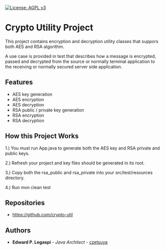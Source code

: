 [![License: AGPL v3](https://img.shields.io/badge/License-AGPL%20v3-blue.svg)](https://www.gnu.org/licenses/agpl-3.0)

# Crypto Utility Project

This project contains encryption and decryption utility classes that suppors both AES and RSA algorithm. 

A use case is provided in test that describes how a message is encrypted, passed and decrypted from the source or normally terminal application to the receiving or normally secured server side application.

## Features

 - AES key generation
 - AES encryption
 - AES decryption
 - RSA public / private key generation
 - RSA encryption
 - RSA decryption

## How this Project Works

1.) You must run App.java to generate both the AES key and RSA private and public keys.

2.) Refresh your project and key files should be generated in its root.

3.) Copy both the rsa_public and rsa_private into your src/test/resources directory.

4.) Run mvn clean test

## Repositories

 - https://github.com/crypto-util
 
## Authors

 * **Edward P. Legaspi** - *Java Architect* - [czetsuya](https://github.com/czetsuya)